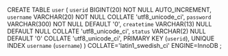 CREATE TABLE `user` (
	`userid` BIGINT(20) NOT NULL AUTO_INCREMENT,
	`username` VARCHAR(20) NOT NULL COLLATE 'utf8_unicode_ci',
	`password` VARCHAR(300) NOT NULL DEFAULT '0',
	`createtime` VARCHAR(13) NULL DEFAULT NULL COLLATE 'utf8_unicode_ci',
	`status` VARCHAR(2) NULL DEFAULT '0' COLLATE 'utf8_unicode_ci',
	PRIMARY KEY (`userid`),
	UNIQUE INDEX `username` (`username`)
)
COLLATE='latin1_swedish_ci'
ENGINE=InnoDB
;

